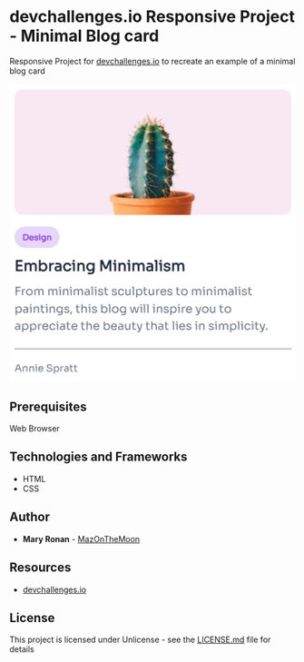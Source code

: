 # devchallenges.io Responsive Project - Minimal Blog card

 Responsive Project for [devchallenges.io](https://devchallenges.io/challenge/27) to recreate an example of a minimal blog card

![Project Thumbnail](/assets/thumbnail.png)
 ## Prerequisites

 Web Browser

 ## Technologies and Frameworks

 * HTML
 * CSS

 ## Author

 * **Mary Ronan** - [MazOnTheMoon](https://github.com/MazontheMoon)

 ## Resources

 * [devchallenges.io](https://devchallenges.io)

 ## License

 This project is licensed under Unlicense - see the [LICENSE.md](LICENSE.md) file for details
